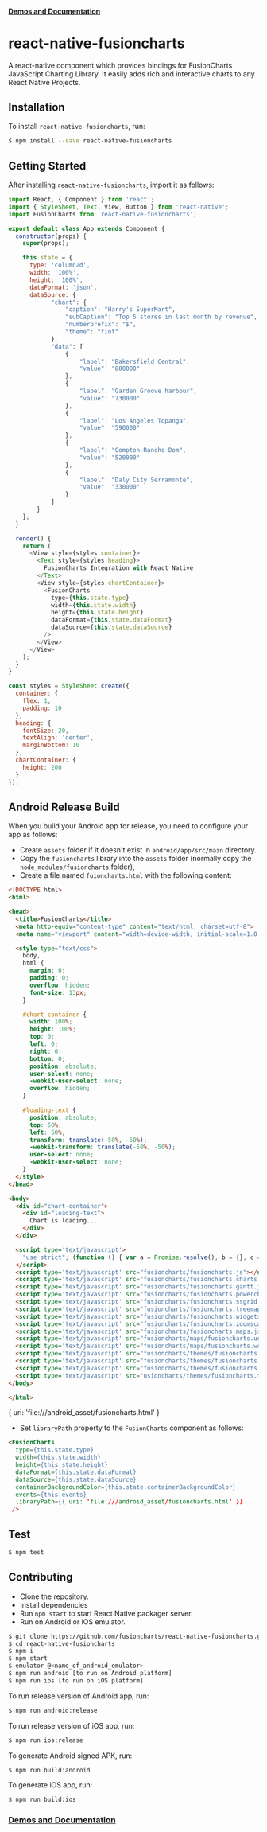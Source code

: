 #### [Demos and Documentation](https://fusioncharts.github.io/react-native-fusioncharts/)

# react-native-fusioncharts

A react-native component which provides bindings for FusionCharts JavaScript Charting Library. It easily adds rich and interactive charts to any React Native Projects.

## Installation

To install `react-native-fusioncharts`, run:

```bash
$ npm install --save react-native-fusioncharts 
```

## Getting Started

After installing `react-native-fusioncharts`, import it as follows:

```javascript
import React, { Component } from 'react';
import { StyleSheet, Text, View, Button } from 'react-native';
import FusionCharts from 'react-native-fusioncharts';

export default class App extends Component {
  constructor(props) {
    super(props);

    this.state = {
      type: 'column2d',
      width: '100%',
      height: '100%',
      dataFormat: 'json',
      dataSource: {
            "chart": {
                "caption": "Harry's SuperMart",
                "subCaption": "Top 5 stores in last month by revenue",
                "numberprefix": "$",
                "theme": "fint"
            },
            "data": [
                {
                    "label": "Bakersfield Central",
                    "value": "880000"
                },
                {
                    "label": "Garden Groove harbour",
                    "value": "730000"
                },
                {
                    "label": "Los Angeles Topanga",
                    "value": "590000"
                },
                {
                    "label": "Compton-Rancho Dom",
                    "value": "520000"
                },
                {
                    "label": "Daly City Serramonte",
                    "value": "330000"
                }
            ]
        }
    };
  }

  render() {
    return (
      <View style={styles.container}>
        <Text style={styles.heading}>
          FusionCharts Integration with React Native
        </Text>
        <View style={styles.chartContainer}>
          <FusionCharts
            type={this.state.type}
            width={this.state.width}
            height={this.state.height}
            dataFormat={this.state.dataFormat}
            dataSource={this.state.dataSource}
          />
        </View>
      </View>
    );
  }
}

const styles = StyleSheet.create({
  container: {
    flex: 1,
    padding: 10
  },
  heading: {
    fontSize: 20,
    textAlign: 'center',
    marginBottom: 10
  },
  chartContainer: {
    height: 200
  }
});
```

## Android Release Build

When you build your Android app for release, you need to configure your app as follows:

* Create `assets` folder if it doesn't exist in `android/app/src/main` directory.
* Copy the `fusioncharts` library into the `assets` folder (normally copy the `node_modules/fusioncharts` folder),
* Create a file named `fuioncharts.html` with the following content:

```html
<!DOCTYPE html>
<html>

<head>
  <title>FusionCharts</title>
  <meta http-equiv="content-type" content="text/html; charset=utf-8">
  <meta name="viewport" content="width=device-width, initial-scale=1.0, user-scalable=no" />

  <style type="text/css">
    body,
    html {
      margin: 0;
      padding: 0;
      overflow: hidden;
      font-size: 13px;
    }

    #chart-container {
      width: 100%;
      height: 100%;
      top: 0;
      left: 0;
      right: 0;
      bottom: 0;
      position: absolute;
      user-select: none;
      -webkit-user-select: none;
      overflow: hidden;
    }

    #loading-text {
      position: absolute;
      top: 50%;
      left: 50%;
      transform: translate(-50%, -50%);
      -webkit-transform: translate(-50%, -50%);
      user-select: none;
      -webkit-user-select: none;
    }
  </style>
</head>

<body>
  <div id="chart-container">
    <div id="loading-text">
      Chart is loading...
    </div>
  </div>

  <script type='text/javascript'>
    "use strict"; (function () { var a = Promise.resolve(), b = {}, c = {}; (function d() { var f = function () { function g() { return Math.floor(65536 * (1 + Math.random())).toString(16).substring(1) } return g() + g() + "-" + g() + "-" + g() + "-" + g() + "-" + g() + g() + g() }; window.webViewBridge = { send: function send(g, h, i, j) { i = i || function () { }, j = j || function () { }; var k = { targetFunc: g, data: h || {}, msgId: f() }, l = JSON.stringify(k); a = a.then(function () { return new Promise(function (m, n) { b[k.msgId] = { resolve: m, reject: n }, c[k.msgId] = { onsuccess: i, onerror: j }, window.postMessage(l) }) }).catch(function () { }) } }, window.document.addEventListener("message", function (g) { var h; try { h = JSON.parse(g.data) } catch (i) { return } b[h.msgId] && (b[h.msgId].resolve(), delete b[h.msgId]), h.args && c[h.msgId] && (h.isSuccessfull ? c[h.msgId].onsuccess.apply(null, h.args) : c[h.msgId].onerror.apply(null, h.args), delete c[h.msgId]) }) })() })();
  </script>
  <script type='text/javascript' src="fusioncharts/fusioncharts.js"></script>
  <script type='text/javascript' src="fusioncharts/fusioncharts.charts.js"></script>
  <script type='text/javascript' src="fusioncharts/fusioncharts.gantt.js"></script>
  <script type='text/javascript' src="fusioncharts/fusioncharts.powercharts.js"></script>
  <script type='text/javascript' src="fusioncharts/fusioncharts.ssgrid.js"></script>
  <script type='text/javascript' src="fusioncharts/fusioncharts.treemap.js"></script>
  <script type='text/javascript' src="fusioncharts/fusioncharts.widgets.js"></script>
  <script type='text/javascript' src="fusioncharts/fusioncharts.zoomscatter.js"></script>
  <script type='text/javascript' src="fusioncharts/fusioncharts.maps.js"></script>
  <script type='text/javascript' src="fusioncharts/maps/fusioncharts.usa.js"></script>
  <script type='text/javascript' src="fusioncharts/maps/fusioncharts.world.js"></script>
  <script type='text/javascript' src="fusioncharts/themes/fusioncharts.theme.fint.js"></script>
  <script type='text/javascript' src="fusioncharts/themes/fusioncharts.theme.ocean.js"></script>
  <script type='text/javascript' src="fusioncharts/themes/fusioncharts.theme.zune.js"></script>
  <script type='text/javascript' src="usioncharts/themes/fusioncharts.theme.carbon.js"></script>
</body>

</html>
```
{ uri: 'file:///android_asset/fusioncharts.html' }
* Set `libraryPath` property to the `FusionCharts` component as follows:

```html
<FusionCharts
  type={this.state.type}
  width={this.state.width}
  height={this.state.height}
  dataFormat={this.state.dataFormat}
  dataSource={this.state.dataSource}
  containerBackgroundColor={this.state.containerBackgroundColor}
  events={this.events}
  libraryPath={{ uri: 'file:///android_asset/fusioncharts.html' }}
 />
```

## Test

```sh
$ npm test
```

## Contributing

* Clone the repository.
* Install dependencies
* Run `npm start` to start React Native packager server.
* Run on Android or iOS emulator.

```sh
$ git clone https://github.com/fusioncharts/react-native-fusioncharts.git
$ cd react-native-fusioncharts
$ npm i
$ npm start
$ emulator @<name_of_android_emulator>
$ npm run android [to run on Android platform]
$ npm run ios [to run on iOS platform]
```

To run release version of Android app, run:
```sh
$ npm run android:release
```

To run release version of iOS app, run:
```sh
$ npm run ios:release
```

To generate Android signed APK, run:
```sh
$ npm run build:android
```

To generate iOS app, run:
```sh
$ npm run build:ios
```

### [Demos and Documentation](https://fusioncharts.github.io/react-native-fusioncharts/)